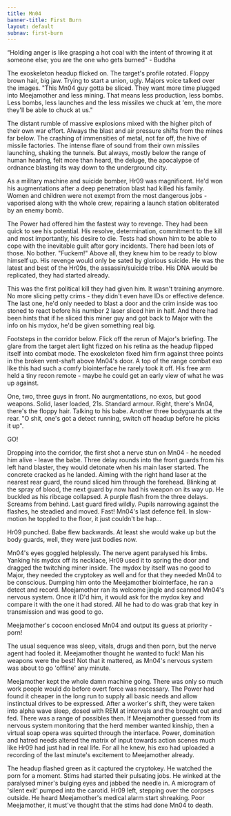 ```yaml
---
title: Mn04
banner-title: First Burn
layout: default
subnav: first-burn
---
```


<div class="quote"> 
“Holding anger is like grasping a hot coal with the intent
of throwing it at someone else; you are the one who gets burned" - Buddha
</div>

The exoskeleton headup flicked on. The target's profile rotated. Floppy brown
hair, big jaw. Trying to start a union, ugly. Majors voice talked over the
images. "This Mn04 guy gotta be sliced. They want more time plugged into
Meejamother and less mining. That means less production, less bombs. Less bombs,
less launches and the less missiles we chuck at 'em, the more they'll be able
to chuck at us."

The distant rumble of massive explosions mixed with the higher pitch of their
own war effort. Always the blast and air pressure shifts from the mines far
below. The crashing of immensities of metal, not far off, the hive of
missile factories. The intense flare of sound from their own missiles launching,
shaking the tunnels. But always, mostly below the range of human hearing, felt
more than heard, the deluge, the apocalypse of ordnance blasting its way down
to the underground city.

As a military machine and suicide bomber, Hr09 was magnificent. He'd won his
augmentations after a deep penetration blast had killed his family. Women and
children were not exempt from the most dangerous jobs - vaporised along with the
whole crew, repairing a launch station obliterated by an enemy bomb.

The Power had offered him the fastest way to revenge. They had been quick to
see his potential. His resolve, determination, commitment to the kill and most
importantly, his desire to die. Tests had shown him to be able to cope with the
inevitable guilt after gory incidents. There had been lots of those. No bother.
"Fuckem!" Above all, they knew him to be ready to blow himself up. His
revenge would only be sated by glorious suicide. He was the latest and best of
the Hr09s, the assassin/suicide tribe. His DNA would be replicated, they had
started already.

This was the first political kill they had given him. It wasn't training
anymore. No more slicing petty crims - they didn't even have IDs or effective
defence. The last one, he'd only needed to blast a door and the crim inside was
too stoned to react before his number 2 laser sliced him in half. And there had
been hints that if he sliced this miner guy and got back to Major with the info
on his mydox, he'd be given something real big.

Footsteps in the corridor below. Flick off the rerun of Major's briefing. The
glare from the target alert light fizzed on his retina as the headup flipped
itself into combat mode. The exoskeleton fixed him firm against three points in
the broken vent-shaft above Mn04's door. A top of the range combat exo like this
had such a comfy biointerface he rarely took it off. His free arm held a tiny
recon remote - maybe he could get an early view of what he was up against.

One, two, three guys in front. No aurgmentations, no exos, but good weapons.
Solid, laser loaded, 21s. Standard armour. Right, there's Mn04, there's the
floppy hair. Talking to his babe. Another three bodyguards at the rear. "O shit,
one's got a detect running, switch off headup before he picks it up".

GO!

Dropping into the corridor, the first shot a nerve stun on Mn04 - he needed him
alive - leave the babe. Three delay rounds into the front guards from his left
hand blaster, they would detonate when his main laser started. The concrete
cracked as he landed. Aiming with the right hand laser at the nearest rear
guard, the round sliced him through the forehead. Blinking at the spray of
blood, the next guard by now had his weapon on its way up. He buckled as his
ribcage collapsed. A purple flash from the three delays. Screams from behind.
Last guard fired wildly. Pupils narrowing against the flashes, he steadied and
moved. Fast! Mn04's last defence fell. In slow-motion he toppled to the floor,
it just couldn't be hap...

Hr09 punched. Babe flew backwards. At least she would wake up but the body
guards, well, they were just bodies now.

Mn04's eyes goggled helplessly. The nerve agent paralysed his limbs. Yanking his
mydox off its necklace, Hr09 used it to spring the door and dragged the
twitching miner inside. The mydox by itself was no good to Major, they needed
the cryptokey as well and for that they needed Mn04 to be conscious. Dumping him
onto the Meejamother biointerface, he ran a detect and record. Meejamother ran
its welcome jingle and scanned Mn04's nervous system. Once it ID'd him, it would
ask for the mydox key and compare it with the one it had stored. All he had to
do was grab that key in transmission and was good to go.

Meejamother's cocoon enclosed Mn04 and output its guess at priority - porn!

The usual sequence was sleep, vitals, drugs and then porn, but the nerve agent
had fooled it. Meejamother thought he wanted to fuck! Man his weapons were the
best! Not that it mattered, as Mn04's nervous system was about to go 'offline'
any minute.

Meejamother kept the whole damn machine going. There was only so much work
people would do before overt force was necessary. The Power had found it cheaper
in the long run to supply all basic needs and allow instinctual drives to be
expressed. After a worker's shift, they were taken into alpha wave sleep, dosed
with REM at intervals and the brought out and fed. There was a range of
possibles then. If Meejamother guessed from its nervous system monitoring that
the herd member wanted kinship, then a virtual soap opera was squirted through
the interface. Power, domination and hatred needs altered the matrix of input
towards action scenes much like Hr09 had just had in real life. For all he knew,
his exo had uploaded a recording of the last minute's excitement to Meejamother
already.

The headup flashed green as it captured the cryptokey. He watched the porn for a
moment. Stims had started their pulsating jobs. He winked at the paralysed
miner's bulging eyes and jabbed the needle in. A microgram of 'silent exit'
pumped into the carotid. Hr09 left, stepping over the corpses outside. He heard
Meejamother's medical alarm start shreaking. Poor Meejamother, it must've
thought that the stims had done Mn04 to death.

